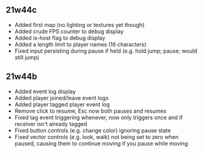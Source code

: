 ## 21w44c

- Added first map (no lighting or textures yet though)
- Added crude FPS counter to debug display
- Added is-host flag to debug display
- Added a length limit to player names (16 characters)
- Fixed input persisting during pause if held (e.g. hold jump; pause; would still jump)

## 21w44b

- Added event log display
- Added player joined/leave event logs
- Added player tagged player event log
- Remove click to resume, Esc now both pauses and resumes
- Fixed tag event triggering whenever, now only triggers once and if receiver isn't already tagged
- Fixed button controls (e.g. change color) ignoring pause state
- Fixed vector controls (e.g. look, walk) not being set to zero when paused, causing them to continue moving if you pause while moving
